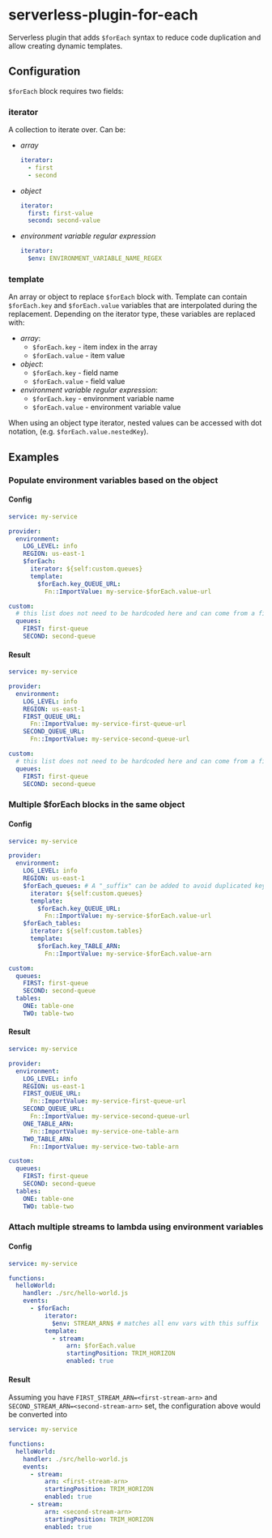 # serverless-plugin-for-each

Serverless plugin that adds `$forEach` syntax to reduce code duplication and allow creating dynamic templates.

## Configuration

`$forEach` block requires two fields:

### iterator
A collection to iterate over. Can be:
  - *array*
    ```yaml
    iterator:
      - first
      - second
    ```
  - *object*
    ```yaml
    iterator:
      first: first-value
      second: second-value
    ```
  - *environment variable regular expression*
    ```yaml
    iterator:
      $env: ENVIRONMENT_VARIABLE_NAME_REGEX
    ```

### template
An array or object to replace `$forEach` block with. Template can contain `$forEach.key` and `$forEach.value` variables that are interpolated during the replacement. Depending on the iterator type, these variables are replaced with:
  - *array*:
    - `$forEach.key` - item index in the array
    - `$forEach.value` - item value
  - *object*:
    - `$forEach.key` - field name
    - `$forEach.value` - field value
  - *environment variable regular expression*:
    - `$forEach.key` - environment variable name
    - `$forEach.value` - environment variable value

When using an object type iterator, nested values can be accessed with dot notation, (e.g. `$forEach.value.nestedKey`).

## Examples

### Populate environment variables based on the object

#### Config
```yaml
service: my-service

provider:
  environment:
    LOG_LEVEL: info
    REGION: us-east-1
    $forEach:
      iterator: ${self:custom.queues}
      template:
        $forEach.key_QUEUE_URL:
          Fn::ImportValue: my-service-$forEach.value-url

custom:
  # this list does not need to be hardcoded here and can come from a file, for example
  queues:
    FIRST: first-queue
    SECOND: second-queue
```

#### Result

```yaml
service: my-service

provider:
  environment:
    LOG_LEVEL: info
    REGION: us-east-1
    FIRST_QUEUE_URL:
      Fn::ImportValue: my-service-first-queue-url
    SECOND_QUEUE_URL:
      Fn::ImportValue: my-service-second-queue-url

custom:
  # this list does not need to be hardcoded here and can come from a file, for example
  queues:
    FIRST: first-queue
    SECOND: second-queue
```

### Multiple $forEach blocks in the same object

#### Config
```yaml
service: my-service

provider:
  environment:
    LOG_LEVEL: info
    REGION: us-east-1
    $forEach_queues: # A "_suffix" can be added to avoid duplicated keys
      iterator: ${self:custom.queues}
      template:
        $forEach.key_QUEUE_URL:
          Fn::ImportValue: my-service-$forEach.value-url
    $forEach_tables:
      iterator: ${self:custom.tables}
      template:
        $forEach.key_TABLE_ARN:
          Fn::ImportValue: my-service-$forEach.value-arn

custom:
  queues:
    FIRST: first-queue
    SECOND: second-queue
  tables:
    ONE: table-one
    TWO: table-two
```

#### Result

```yaml
service: my-service

provider:
  environment:
    LOG_LEVEL: info
    REGION: us-east-1
    FIRST_QUEUE_URL:
      Fn::ImportValue: my-service-first-queue-url
    SECOND_QUEUE_URL:
      Fn::ImportValue: my-service-second-queue-url
    ONE_TABLE_ARN:
      Fn::ImportValue: my-service-one-table-arn
    TWO_TABLE_ARN:
      Fn::ImportValue: my-service-two-table-arn

custom:
  queues:
    FIRST: first-queue
    SECOND: second-queue
  tables:
    ONE: table-one
    TWO: table-two
```

### Attach multiple streams to lambda using environment variables

#### Config
```yaml
service: my-service

functions:
  helloWorld:
    handler: ./src/hello-world.js
    events:
      - $forEach:
          iterator:
            $env: STREAM_ARN$ # matches all env vars with this suffix
          template:
            - stream:
                arn: $forEach.value
                startingPosition: TRIM_HORIZON
                enabled: true
```

#### Result
Assuming you have `FIRST_STREAM_ARN=<first-stream-arn>` and `SECOND_STREAM_ARN=<second-stream-arn>` set, the configuration above would be converted into

```yaml
service: my-service

functions:
  helloWorld:
    handler: ./src/hello-world.js
    events:
      - stream:
          arn: <first-stream-arn>
          startingPosition: TRIM_HORIZON
          enabled: true
      - stream:
          arn: <second-stream-arn>
          startingPosition: TRIM_HORIZON
          enabled: true
```
